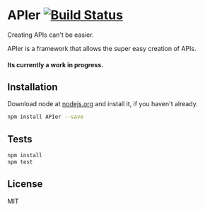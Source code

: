 # APIer [![Build Status](https://travis-ci.org/Knorcedger/APIer.png?branch=master)](https://travis-ci.org/Knorcedger/APIer)

Creating APIs can&#39;t be easier.

APIer is a framework that allows the super easy creation of APIs.  
#### Its currently a work in progress.

## Installation

Download node at [nodejs.org](http://nodejs.org) and install it, if you haven't already.

```sh
npm install APIer --save
```

## Tests

```sh
npm install
npm test
```

## License

MIT
